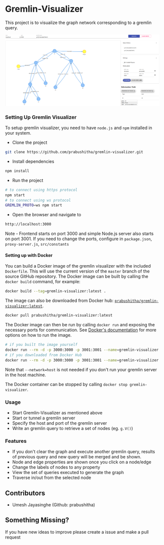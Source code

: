# Gremlin-Visualizer

This project is to visualize the graph network corresponding to a gremlin query.

![alt text](https://raw.githubusercontent.com/prabushitha/Readme-Materials/master/Gremlin-Visualizer.png)

### Setting Up Gremlin Visualizer

To setup gremlin visualizer, you need to have `node.js` and `npm` installed in your system.

- Clone the project

```sh
git clone https://github.com/prabushitha/gremlin-visualizer.git
```

- Install dependencies

```sh
npm install
```

- Run the project

```sh
# to connect using https protocol
npm start
# to connect using ws protocol
GREMLIN_PROTO=ws npm start
```

- Open the browser and navigate to

```sh
http://localhost:3000
```

Note - Frontend starts on port 3000 and simple Node.js server also starts on port 3001. If you need to change the ports, configure in `package.json`, `proxy-server.js`, `src/constants`

#### Setting up with Docker

You can build a Docker image of the gremlin visualizer with the included `Dockerfile`.
This will use the current version of the `master` branch of the source GitHub repository.
The Docker image can be built by calling the `docker build` command, for example:

```sh
docker build --tag=gremlin-visualizer:latest .
```

The image can also be downloaded from Docker hub: [`prabushitha/gremlin-visualizer:latest`](https://hub.docker.com/r/prabushitha/gremlin-visualizer).

```sh
docker pull prabushitha/gremlin-visualizer:latest
```

The Docker image can then be run by calling `docker run` and exposing the necessary ports for communication. See [Docker's documentation](https://docs.docker.com/engine/reference/commandline/run/) for more options on how to run the image.

```sh
# if you built the image yourself
docker run --rm -d -p 3000:3000 -p 3001:3001 --name=gremlin-visualizer --network=host gremlin-visualizer:latest
# if you downloaded from Docker Hub
docker run --rm -d -p 3000:3000 -p 3001:3001 --name=gremlin-visualizer --network=host prabushitha/gremlin-visualizer:latest
```

Note that `--network=host` is not needed if you don't run your gremlin server in the host machine.

The Docker container can be stopped by calling `docker stop gremlin-visualizer`.

### Usage

- Start Gremlin-Visualizer as mentioned above
- Start or tunnel a gremlin server
- Specify the host and port of the gremlin server
- Write an gremlin query to retrieve a set of nodes (eg. `g.V()`)

### Features

- If you don't clear the graph and execute another gremlin query, results of previous query and new query will be merged and be shown.
- Node and edge properties are shown once you click on a node/edge
- Change the labels of nodes to any property
- View the set of queries executed to generate the graph
- Traverse in/out from the selected node

###

## Contributors

- Umesh Jayasinghe (Github: prabushitha)

## Something Missing?

If you have new ideas to improve please create a issue and make a pull request
